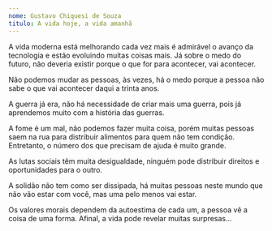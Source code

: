 ```yaml
---
nome: Gustavo Chiquesi de Souza
titulo: A vida hoje, a vida amanhã
---
```


A vida moderna está melhorando cada vez mais é admirável o avanço da tecnologia e estão evoluindo muitas coisas mais. Já sobre o medo do futuro, não deveria existir porque o que for para acontecer, vai acontecer.

Não podemos mudar as pessoas, às vezes, há  o medo porque a pessoa não sabe o que vai acontecer daqui a trinta anos.

A guerra já era, não há necessidade de criar mais uma  guerra, pois já aprendemos muito com a história das guerras.

A fome é um mal, não podemos fazer muita coisa, porém muitas pessoas saem na rua para distribuir alimentos para quem não tem condição. Entretanto, o número dos que precisam  de ajuda é muito grande.

As lutas sociais têm muita desigualdade, ninguém pode distribuir direitos e oportunidades para o outro.

A solidão não tem como ser dissipada, há muitas pessoas neste mundo que não vão estar com você, mas uma pelo menos vai estar.

Os valores morais dependem da autoestima de cada um, a pessoa vê a coisa de uma forma. Afinal, a vida pode revelar muitas surpresas...

